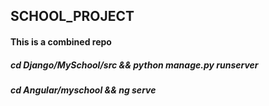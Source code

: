## SCHOOL_PROJECT

#### This is a combined repo

##### cd Django/MySchool/src && python manage.py runserver

##### cd Angular/myschool && ng serve

